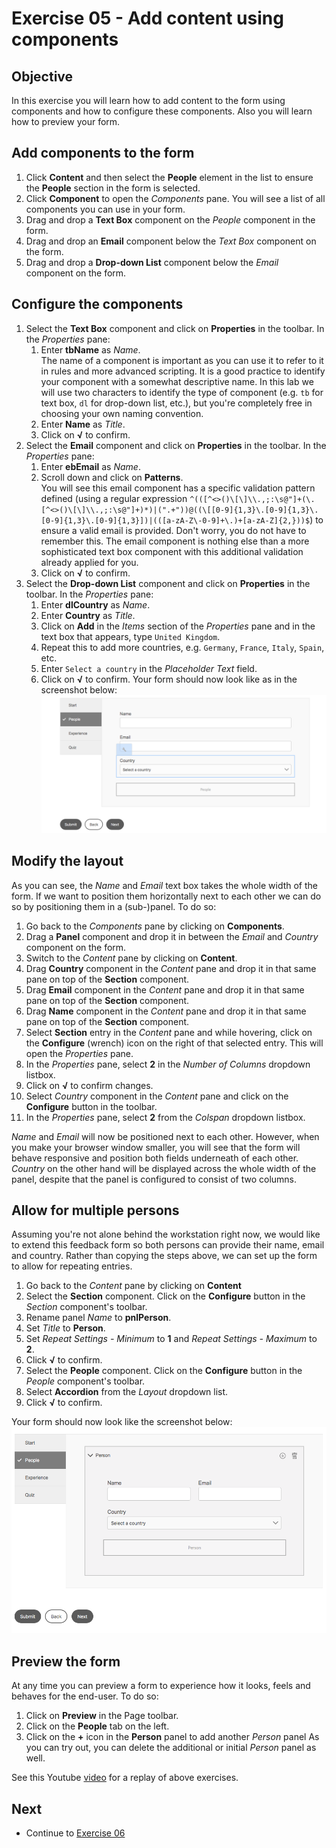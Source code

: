 # Exercise 05 - Add content using components

## Objective
In this exercise you will learn how to add content to the form using components and how to configure these components. Also you will learn how to preview your form.

## Add components to the form
1. Click **Content** and then select the **People** element in the list to ensure the **People** section in the form is selected.
2. Click **Component** to open the *Components* pane. You will see a list of all components you can use in your form.
3. Drag and drop a **Text Box** component on the *People* component in the form.
4. Drag and drop an **Email** component below the *Text Box* component on the form.
5. Drag and drop a **Drop-down List** component below the *Email* component on the form.

## Configure the components
1. Select the **Text Box** component and click on **Properties** in the toolbar. In the *Properties* pane:
   1. Enter **tbName** as *Name*.\
   The name of a component is important as you can use it to refer to it in rules and more advanced scripting. It is a good practice to identify your component with a somewhat descriptive name. In this lab we will use two characters to identify the type of component (e.g. `tb` for text box, `dl` for drop-down list, etc.), but you're completely free in choosing your own naming convention.
   2. Enter **Name** as *Title*.
   3. Click on **√** to confirm.
2. Select the **Email** component and click on **Properties** in the toolbar. In the *Properties* pane:
   1. Enter **ebEmail** as *Name*.
   2. Scroll down and click on **Patterns**. \
   You will see this email component has a specific validation pattern defined (using a regular expression `^(([^<>()\[\]\\.,;:\s@"]+(\.[^<>()\[\]\\.,;:\s@"]+)*)|(".+"))@((\[[0-9]{1,3}\.[0-9]{1,3}\.[0-9]{1,3}\.[0-9]{1,3}])|(([a-zA-Z\-0-9]+\.)+[a-zA-Z]{2,}))$`) to ensure a valid email is provided. Don't worry, you do not have to remember this. The email component is nothing else than a more sophisticated text box component with this additional validation already applied for you.
   3. Click on **√** to confirm.
3. Select the **Drop-down List** component and click on **Properties** in the toolbar. In the *Properties* pane:
   1. Enter **dlCountry** as *Name*.
   2. Enter **Country** as *Title*.
   3. Click on **Add** in the *Items* section of the *Properties* pane and in the text box that appears, type `United Kingdom`. 
   4. Repeat this to add more countries, e.g. `Germany`, `France`, `Italy`, `Spain`, etc.
   5. Enter `Select a country` in the *Placeholder Text* field.
   6. Click on **√** to confirm.
Your form should now look like as in the screenshot below:\
![People section](../images/people.png)

## Modify the layout
As you can see, the *Name* and *Email* text box takes the whole width of the form. If we want to position them horizontally next to each other we can do so by positioning them in a (sub-)panel. To do so:
1. Go back to the *Components* pane by clicking on **Components**.
2. Drag a **Panel** component and drop it in between the *Email* and *Country* component on the form.
3. Switch to the *Content* pane by clicking on **Content**.
4. Drag **Country** component in the *Content* pane and drop it in that same pane on top of the **Section** component.
4. Drag **Email** component in the *Content* pane and drop it in that same pane on top of the **Section** component.
5. Drag **Name** component in the *Content* pane and drop it in that same pane on top of the **Section** component.
6. Select **Section** entry in the *Content* pane and while hovering, click on the **Configure** (wrench) icon on the right of that selected entry. This will open the *Properties* pane.
7. In the *Properties* pane, select **2** in the *Number of Columns* dropdown listbox.
8. Click on **√** to confirm changes.
9. Select *Country* component in the *Content* pane and click on the **Configure** button in the toolbar.
10. In the *Properties* pane, select **2** from the *Colspan* dropdown listbox.

*Name* and *Email* will now be positioned next to each other. However, when you make your browser window smaller, you will see that the form will behave responsive and position both fields underneath of each other. *Country* on the other hand will be displayed across the whole width of the panel, despite that the panel is configured to consist of two columns.

## Allow for multiple persons
Assuming you're not alone behind the workstation right now, we would like to extend this feedback form so both persons can provide their name, email and country. Rather than copying the steps above, we can set up the form to allow for repeating entries.
1. Go back to the *Content* pane by clicking on **Content**
2. Select the **Section** component. Click on the **Configure** button in the *Section* component's toolbar.
3. Rename panel *Name* to **pnlPerson**.
4. Set *Title* to **Person**.
5. Set *Repeat Settings - Minimum* to **1** and *Repeat Settings - Maximum* to **2**.
6. Click **√** to confirm.
7. Select the **People** component. Click on the **Configure** button in the *People* component's toolbar.
8. Select **Accordion** from the *Layout* dropdown list.
9. Click **√** to confirm.

Your form should now look like the screenshot below:\
![Repeat Person](../images/peoplerepeat.png)


## Preview the form
At any time you can preview a form to experience how it looks, feels and behaves for the end-user. To do so:
1. Click on **Preview** in the Page toolbar.
2. Click on the **People** tab on the left.
3. Click on the **+** icon in the **Person** panel to add another *Person* panel
As you can try out, you can delete the additional or initial *Person* panel as well.

See this Youtube [video](https://youtu.be/z9QeMF0QGy4) for a replay of above exercises.

## Next
* Continue to [Exercise 06](../exercise06/)
